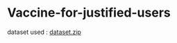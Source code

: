 # Vaccine-for-justified-users
 
dataset used :    [dataset.zip](https://github.com/mahimamittal24/Vaccine-for-justified-users/files/6607943/dataset.zip)
